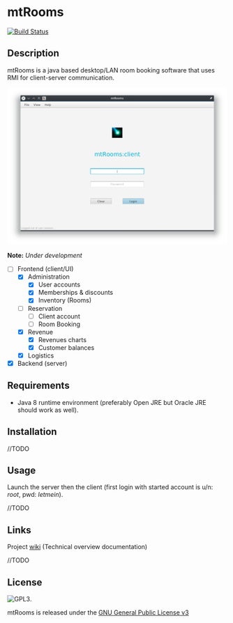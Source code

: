 # mtRooms

[![Build Status](https://travis-ci.org/BBKbeam/mtRooms.svg?branch=master)](https://travis-ci.org/BBKbeam/mtRooms)

## Description

mtRooms is a java based desktop/LAN room booking software that uses RMI for client-server communication.

![Login window](docs/screenshots/login.png)

__Note:__ _Under development_

- [ ] Frontend (client/UI)
    -  [x] Administration
        - [x] User accounts
        - [x] Memberships & discounts
        - [x] Inventory (Rooms)
    -  [ ] Reservation
        - [ ] Client account
        - [ ] Room Booking
    - [x] Revenue
        - [x] Revenues charts
        - [x] Customer balances
    - [x] Logistics
- [x] Backend (server)

## Requirements

- Java 8 runtime environment (preferably Open JRE but Oracle JRE should work as well).

## Installation

//TODO

## Usage

Launch the server then the client (first login with started account is u/n: *root*, pwd: *letmein*).

//TODO

## Links

Project [wiki](https://github.com/BBKbeam/mtRooms/wiki) (Technical overview documentation)

//TODO

## License

![GPL3](https://www.gnu.org/graphics/gplv3-127x51.png).

mtRooms is released under the [GNU General Public License v3](https://www.gnu.org/licenses/gpl-3.0.en.html)